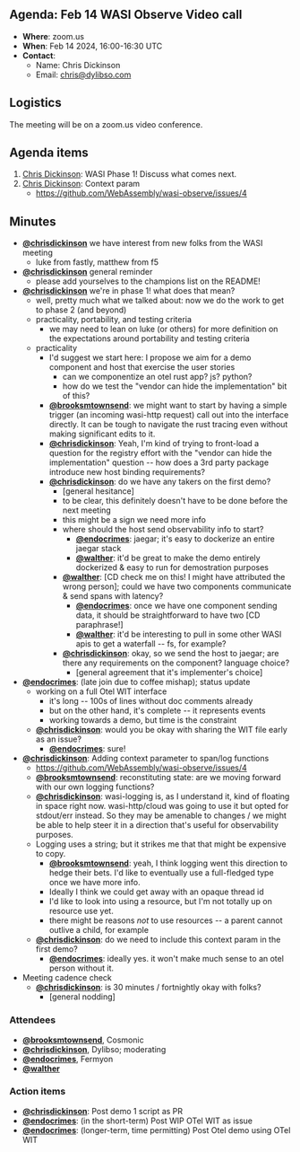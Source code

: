 ## Agenda: Feb 14 WASI Observe Video call

- **Where**: zoom.us
- **When**: Feb 14 2024, 16:00-16:30 UTC
- **Contact**:
  - Name: Chris Dickinson
  - Email: chris@dylibso.com

## Logistics

The meeting will be on a zoom.us video conference.

## Agenda items

1. [Chris Dickinson][chrisdickinson]: WASI Phase 1! Discuss what comes next.
1. [Chris Dickinson][chrisdickinson]: Context param
    - https://github.com/WebAssembly/wasi-observe/issues/4

## Minutes

- [**@chrisdickinson**][chrisdickinson] we have interest from new folks from the WASI meeting
    - luke from fastly, matthew from f5
- [**@chrisdickinson**][chrisdickinson] general reminder
    - please add yourselves to the champions list on the README!
- [**@chrisdickinson**][chrisdickinson] we're in phase 1! what does that mean?
    - well, pretty much what we talked about: now we do the work to get to phase 2 (and beyond)
    - practicality, portability, and testing criteria
        - we may need to lean on luke (or others) for more definition on the expectations around portability and testing criteria
    - practicality
        - I'd suggest we start here: I propose we aim for a demo component and host that exercise
          the user stories
            - can we componentize an otel rust app? js? python?
            - how do we test the "vendor can hide the implementation" bit of this?
        - [**@brooksmtownsend**][brooksmtownsend]: we might want to start by having a simple trigger (an incoming wasi-http request) call
          out into the interface directly. It can be tough to navigate the rust tracing even without making significant edits to it.
        - [**@chrisdickinson**][chrisdickinson]: Yeah, I'm kind of trying to front-load a question for the registry effort with the "vendor can hide the implementation"
          question -- how does a 3rd party package introduce new host binding requirements?
        - [**@chrisdickinson**][chrisdickinson]: do we have any takers on the first demo?
            - [general hesitance]
            - to be clear, this definitely doesn't have to be done before the next meeting
            - this might be a sign we need more info
            - where should the host send observability info to start?
                - [**@endocrimes**][endocrimes]: jaegar; it's easy to dockerize an entire jaegar stack
                - [**@walther**][walther]: it'd be great to make the demo entirely dockerized & easy to run for demostration purposes
            - [**@walther**][walther]: [CD check me on this! I might have attributed the wrong person]; could we have two components communicate & send spans with latency?
                - [**@endocrimes**][endocrimes]: once we have one component sending data, it should be straightforward to have two [CD paraphrase!]
                - [**@walther**][walther]: it'd be interesting to pull in some other WASI apis to get a waterfall -- fs, for example?
            - [**@chrisdickinson**][chrisdickinson]: okay, so we send the host to jaegar; are there any requirements on the component? language choice?
                - [general agreement that it's implementer's choice]
- [**@endocrimes**][endocrimes]: (late join due to coffee mishap); status update
    - working on a full Otel WIT interface
        - it's long -- 100s of lines without doc comments already
        - but on the other hand, it's complete -- it represents events
        - working towards a demo, but time is the constraint
    - [**@chrisdickinson**][chrisdickinson]: would you be okay with sharing the WIT file early as an issue?
        - [**@endocrimes**][endocrimes]: sure!
- [**@chrisdickinson**][chrisdickinson]: Adding context parameter to span/log functions
    - https://github.com/WebAssembly/wasi-observe/issues/4
    - [**@brooksmtownsend**][brooksmtownsend]: reconstituting state: are we moving forward with our own logging functions?
    - [**@chrisdickinson**][chrisdickinson]: wasi-logging is, as I understand it, kind of floating in space right now. wasi-http/cloud was going to use it
      but opted for stdout/err instead. So they may be amenable to changes / we might be able to help steer it in a direction that's useful for observability purposes.
    - Logging uses a string; but it strikes me that that might be expensive to copy.
        - [**@brooksmtownsend**][brooksmtownsend]: yeah, I think logging went this direction to hedge their bets. I'd like to eventually use a full-fledged type once we have more info.
        - Ideally I think we could get away with an opaque thread id
        - I'd like to look into using a resource, but I'm not totally up on resource use yet.
        - there might be reasons _not_ to use resources -- a parent cannot outlive a child, for example
    - [**@chrisdickinson**][chrisdickinson]: do we need to include this context param in the first demo?
        - [**@endocrimes**][endocrimes]: ideally yes. it won't make much sense to an otel person without it.
- Meeting cadence check
    - [**@chrisdickinson**][chrisdickinson]: is 30 minutes / fortnightly okay with folks?
        - [general nodding]

### Attendees

- [**@brooksmtownsend**][brooksmtownsend], Cosmonic
- [**@chrisdickinson**][chrisdickinson], Dylibso; moderating
- [**@endocrimes**][endocrimes], Fermyon
- [**@walther**][walther]

### Action items

- [**@chrisdickinson**][chrisdickinson]: Post demo 1 script as PR
- [**@endocrimes**][endocrimes]: (in the short-term) Post WIP OTel WIT as issue
- [**@endocrimes**][endocrimes]: (longer-term, time permitting) Post Otel demo using OTel WIT

[brooksmtownsend]: https://github.com/brooksmtownsend
[endocrimes]: https://github.com/endocrimes
[walther]: https://github.com/walther
[chrisdickinson]: https://github.com/chrisdickinson
